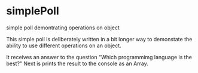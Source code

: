 # simplePoll
simple poll demontrating operations on object

This simple poll is deliberately written in a bit longer way to demonstate the ability to use different operations on an object.

It receives an answer to the question "Which programmimg language is the best?"
Next is prints the result to the console as an Array.
